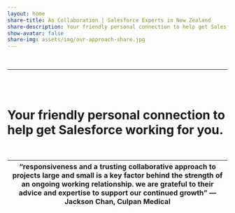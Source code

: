 ```yaml
---
layout: home
share-title: Ao Collaboration | Salesforce Experts in New Zealand
share-description: Your friendly personal connection to help get Salesforce working for you.
show-avatar: false
share-img: assets/img/our-approach-share.jpg
---
```


<br/>

***

<br/>
<br/>

# Your friendly personal connection to help get Salesforce working for you.

<br/>

| “responsiveness and a trusting collaborative approach to projects large and small is a key factor behind the strength of an ongoing working relationship. we are grateful to their advice and expertise to support our continued growth” — Jackson Chan, Culpan Medical |
|:-------------:|
